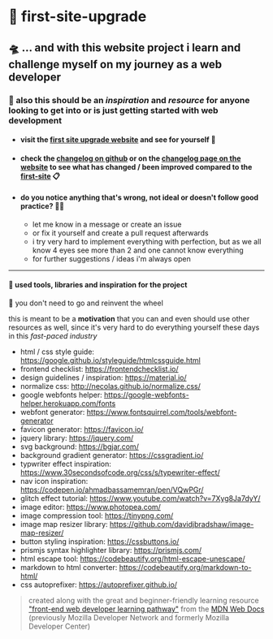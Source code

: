 # :crystal_ball: first-site-upgrade

## :flying_saucer: ... and with this website project i learn and challenge myself on my journey as a web developer

### :seedling: also this should be an *inspiration* and *resource* for anyone looking to get into or is just getting started with web development

- #### visit the [first site upgrade website](https://glmvc.github.io/first-site-upgrade/) and see for yourself :eyes:
- #### check the [changelog on github](changelog.md) or on the [changelog page on the website](https://glmvc.github.io/first-site-upgrade/) to see what has changed / been improved compared to the [first-site](https://github.com/glmvc/first-site) :clipboard:
- #### do you notice anything that's wrong, not ideal or doesn't follow good practice? :face_with_spiral_eyes:
  - let me know in a message or create an issue
  - or fix it yourself and create a pull request afterwards
  - i try very hard to implement everything with perfection, but as we all know 4 eyes see more than 2 and one cannot know everything
  - for further suggestions / ideas i'm always open

---

#### :toolbox: used tools, libraries and inspiration for the project

:ferris_wheel: you don't need to go and reinvent the wheel

this is meant to be a **motivation** that you can and even should use other resources as well, since it's very hard to do everything yourself these days in this *fast-paced industry*

- html / css style guide: https://google.github.io/styleguide/htmlcssguide.html
- frontend checklist: https://frontendchecklist.io/
- design guidelines / inspiration: https://material.io/
- normalize css: http://necolas.github.io/normalize.css/
- google webfonts helper: https://google-webfonts-helper.herokuapp.com/fonts
- webfont generator: https://www.fontsquirrel.com/tools/webfont-generator
- favicon generator: https://favicon.io/
- jquery library: https://jquery.com/
- svg background: https://bgjar.com/
- background gradient generator: https://cssgradient.io/
- typwriter effect inspiration: https://www.30secondsofcode.org/css/s/typewriter-effect/
- nav icon inspiration: https://codepen.io/ahmadbassamemran/pen/VQwPGr/
- glitch effect tutorial: https://www.youtube.com/watch?v=7Xyg8Ja7dyY/
- image editor: https://www.photopea.com/
- image compression tool: https://tinypng.com/
- image map resizer library: https://github.com/davidjbradshaw/image-map-resizer/
- button styling inspiration: https://cssbuttons.io/
- prismjs syntax highlighter library: https://prismjs.com/
- html escape tool: https://codebeautify.org/html-escape-unescape/
- markdown to html converter: https://codebeautify.org/markdown-to-html/
- css autoprefixer: https://autoprefixer.github.io/

> created along with the great and beginner-friendly learning resource ["front-end web developer learning pathway"](https://developer.mozilla.org/en-US/docs/Learn/Front-end_web_developer) from the [MDN Web Docs](https://developer.mozilla.org/) (previously Mozilla Developer Network and formerly Mozilla Developer Center)
